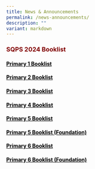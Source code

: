 ```yaml
---
title: News & Announcements
permalink: /news-announcements/
description: ""
variant: markdown
---
```

<h3 style="text-align: justify;"><strong><span style="color: #800000;">SQPS 2024 Booklist</span></strong></h3>
<h4><span style="color: #000000;"><a target="_blank" href="https://staging.d2w6f17b52epdm.amplifyapp.com/files/Booklist%202024/SQPS_2024_P1_BOOKLIST.pdf" style="color: #000000;"><strong>Primary 1 Booklist</strong></a></span></h4>
<h4><span style="color: #000000;"><a target="_blank" href="https://staging.d2w6f17b52epdm.amplifyapp.com/files/Booklist%202024/SQPS_2024_P2_BOOKLIST.pdf" style="color: #000000;"><strong>Primary 2 Booklist</strong></a></span></h4>
<h4><span style="color: #000000;"><a target="_blank" href="https://staging.d2w6f17b52epdm.amplifyapp.com/files/Booklist%202024/SQPS_2024_P3_BOOKLIST.pdf" style="color: #000000;"><strong>Primary 3 Booklist</strong></a></span></h4>
<h4><span style="color: #000000;"><a target="_blank" href="https://staging.d2w6f17b52epdm.amplifyapp.com/files/Booklist%202024/SQPS_2024_P4_BOOKLIST.pdf" style="color: #000000;"><strong>Primary 4 Booklist</strong></a></span></h4>
<h4><span style="color: #000000;"><a target="_blank" href="https://staging.d2w6f17b52epdm.amplifyapp.com/files/Booklist%202024/SQPS_2024_P5_BOOKLIST.pdf" style="color: #000000;"><strong>Primary 5 Booklist</strong></a></span></h4>
<h4><span style="color: #000000;"><a target="_blank" href="https://staging.d2w6f17b52epdm.amplifyapp.com/files/Booklist%202024/SQPS_2024_P5_FDN_BOOKLIST.pdf" style="color: #000000;"><strong>Primary 5 Booklist (Foundation)</strong></a></span></h4>
<h4><span style="color: #000000;"><a target="_blank" href="https://staging.d2w6f17b52epdm.amplifyapp.com/files/Booklist%202024/SQPS_2024_P6_BOOKLIST.pdf" style="color: #000000;"><strong>Primary 6 Booklist</strong></a></span></h4>
<h4><span style="color: #000000;"><a rel="noopener" target="_blank" href="https://staging.d2w6f17b52epdm.amplifyapp.com/files/Booklist%202024/SQPS_2024_P6_FDN_BOOKLIST.pdf" style="color: #000000;"><strong>Primary 6 Booklist (Foundation)</strong></a></span></h4>
